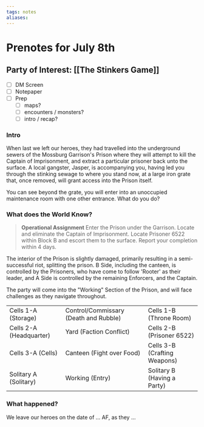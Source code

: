 ```yaml
---
tags: notes
aliases:
---
```


# Prenotes for July 8th
## Party of Interest: [[The Stinkers Game]]
- [ ] DM Screen
- [ ] Notepaper
- [ ] Prep
	- [ ] maps?
	- [ ] encounters / monsters?
	- [ ] intro / recap?

### Intro

When last we left our heroes, they had travelled into the underground sewers of the Mossburg Garrison's Prison where they will attempt to kill the Captain of Imprisonment, and extract a particular prisoner back unto the surface. A local gangster, Jasper, is accompanying you, having led you through the stinking sewage to where you stand now, at a large iron grate that, once removed, will grant access into the Prison itself.

You can see beyond the grate, you will enter into an unoccupied maintenance room with one other entrance. What do you do?

### What does the World Know?

> **Operational Assignment**
> Enter the Prison under the Garrison. Locate and eliminate the Captain of Imprisonment. Locate Prisoner 6522 within Block B and escort them to the surface. Report your completion within 4 days.

The interior of the Prison is slightly damaged, primarily resulting in a semi-successful riot, splitting the prison. B Side, including the canteen, is controlled by the Prisoners, who have come to follow 'Rooter' as their leader, and A Side is controlled by the remaining Enforcers, and the Captain. 

The party will come into the "Working" Section of the Prison, and will face challenges as they navigate throughout.

|                         |                                       |                              |
| ----------------------- | ------------------------------------- | ---------------------------- |
| Cells 1-A (Storage)     | Control/Commissary (Death and Rubble) | Cells 1-B (Throne Room)      |
| Cells 2-A (Headquarter) | Yard (Faction Conflict)               | Cells 2-B (Prisoner 6522)    |
| Cells 3-A (Cells)       | Canteen (Fight over Food)             | Cells 3-B (Crafting Weapons) |
| Solitary A (Solitary)   | Working (Entry)                       | Solitary B (Having a Party)  |


### What happened?


We leave our heroes on the date of ... AF, as they ...